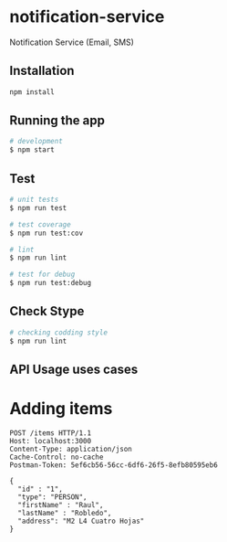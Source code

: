 # notification-service

Notification Service (Email, SMS)

## Installation

```bash
npm install
```

## Running the app

```bash
# development
$ npm start
```

## Test

```bash
# unit tests
$ npm run test

# test coverage
$ npm run test:cov

# lint
$ npm run lint

# test for debug
$ npm run test:debug
```

## Check Stype

```bash
# checking codding style
$ npm run lint
```

## API Usage uses cases

# Adding items

```
POST /items HTTP/1.1
Host: localhost:3000
Content-Type: application/json
Cache-Control: no-cache
Postman-Token: 5ef6cb56-56cc-6df6-26f5-8efb80595eb6

{
  "id" : "1",
  "type": "PERSON",
  "firstName" : "Raul",
  "lastName" : "Robledo",
  "address": "M2 L4 Cuatro Hojas"
}
```